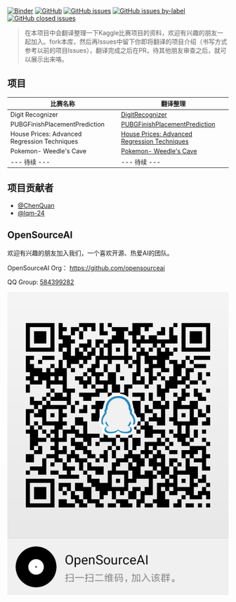 [![Binder](https://mybinder.org/badge_logo.svg)](https://mybinder.org/v2/gh/OpenSourceAI/kaggle-competition/master)
[![GitHub](https://img.shields.io/github/license/OpenSourceAI/kaggle-competition.svg)](https://github.com/OpenSourceAI/kaggle-competition/blob/master/LICENSE)
[![GitHub issues](https://img.shields.io/github/issues/opensourceai/kaggle-competition.svg)](https://github.com/opensourceai/kaggle-competition/issues?q=is%3Aopen+is%3Aissue)
[![GitHub issues by-label](https://img.shields.io/github/issues/OpenSourceAI/kaggle-competition/project.svg)](https://github.com/opensourceai/kaggle-competition/issues?q=is%3Aissue+is%3Aopen+label%3Aproject)
[![GitHub closed issues](https://img.shields.io/github/issues-closed/opensourceai/kaggle-competition.svg)](https://github.com/opensourceai/kaggle-competition/issues?q=is%3Aissue+is%3Aclosed)

>在本项目中会翻译整理一下Kaggle比赛项目的资料，欢迎有兴趣的朋友一起加入。fork本库，然后再Issues中留下你即将翻译的项目介绍（书写方式参考以前的项目Issues），翻译完成之后在PR，待其他朋友审查之后，就可以展示出来咯。
## 项目
|比赛名称|翻译整理|
|---|---|
|Digit Recognizer|[DigitRecognizer](DigitRecognizer)|
|PUBGFinishPlacementPrediction|[PUBGFinishPlacementPrediction](PUBGFinishPlacementPrediction)|
|House Prices: Advanced Regression Techniques|[House Prices: Advanced Regression Techniques](House-Prices-Advanced-Regression-Techniques)|
|Pokemon- Weedle's Cave|[Pokemon- Weedle's Cave](pokemon-challenge)|
| --- 待续 --- | --- 待续 ---|

## 项目贡献者

- [@ChenQuan](https://github.com/ChenQuan)
- [@lqm-24](https://github.com/lqm-24)


## OpenSourceAI

欢迎有兴趣的朋友加入我们，一个喜欢开源、热爱AI的团队。

OpenSourceAI Org：
https://github.com/opensourceai

QQ Group:  [584399282](https://shang.qq.com/wpa/qunwpa?idkey=46b645557bb6e6f118e0f786daacf61bd353b68a7b1ccba71b4e85b6d1b75b31)

![QQ Group:584399282](https://github.com/opensourceai/community/blob/master/img/qq-group-share.png)

